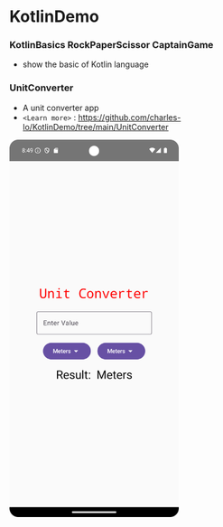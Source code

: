# KotlinDemo

### KotlinBasics  RockPaperScissor CaptainGame

 - show the basic of Kotlin language

### UnitConverter 
 - A unit converter app 
 - `<Learn more>` : <https://github.com/charles-lo/KotlinDemo/tree/main/UnitConverter>
 
 <img src="https://github.com/charles-lo/KotlinDemo/blob/main/images/UnitConverter.png?raw=true" alt="UnitConverter" width="300"/>


